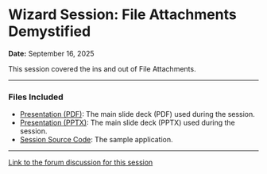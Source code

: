 # Wizard Session: File Attachments Demystified

**Date:** September 16, 2025

This session covered the ins and out of File Attachments.

---

### Files Included

* [Presentation (PDF)](TWS_FileAttachments.pdf): The main slide deck (PDF) used during the session.
* [Presentation (PPTX)](TWS_FileAttachments.pptx): The main slide deck (PPTX) used during the session.
* [Session Source Code](tws_attachments.zip): The sample application.

---

[Link to the forum discussion for this session](https://forum.developer.workday.com/t/wizard-session-september-16-2025-file-attachments-demystified/28869)

